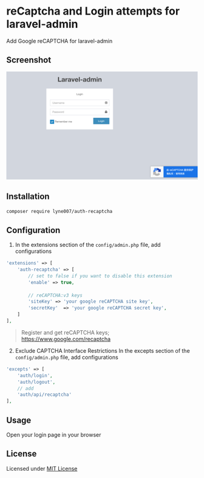 reCaptcha and Login attempts for laravel-admin
======
Add Google reCAPTCHA for laravel-admin

## Screenshot
![img.png](img.png)

## Installation
```bash
composer require lyne007/auth-recaptcha
```
## Configuration
1. In the extensions section of the `config/admin.php` file, add configurations
```php
'extensions' => [
    'auth-recaptcha' => [
        // set to false if you want to disable this extension
        'enable' => true,

        // reCAPTCHA:v3 keys  
        'siteKey' => 'your google reCAPTCHA site key',
        'secretKey'  => 'your google reCAPTCHA secret key',
    ]
],
```
> Register and get reCAPTCHA keys;
> https://www.google.com/recaptcha 

2. Exclude CAPTCHA Interface Restrictions
In the excepts section of the `config/admin.php` file, add configurations
```php
'excepts' => [
    'auth/login',
    'auth/logout',
    // add
    'auth/api/recaptcha' 
],
```
## Usage
Open your login page in your browser

## License
Licensed under [MIT License]("https://github.com/lyne007/auth-recaptcha/blob/master/LICENSE")

